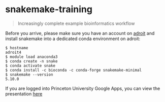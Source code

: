 # snakemake-training
> Increasingly complete example bioinformatics workflow

Before you arrive, please make sure you have an account on
[adroit](https://researchcomputing.princeton.edu/systems-and-services/available-systems/adroit)
and install snakemake into a dedicated conda environment on adroit:
```shell
$ hostname
adroit4
$ module load anaconda3
$ conda create -n snake
$ conda activate snake
$ conda install -c bioconda -c conda-forge snakemake-minimal
$ snakemake --version
5.10.0
```

If you are logged into Princeton University Google Apps,
you can view the presentation [here](https://docs.google.com/presentation/d/1YETSQQq_Lthr20hc97miLX18m6DKO87MIseMrqZf-LY/edit?usp=sharing)
